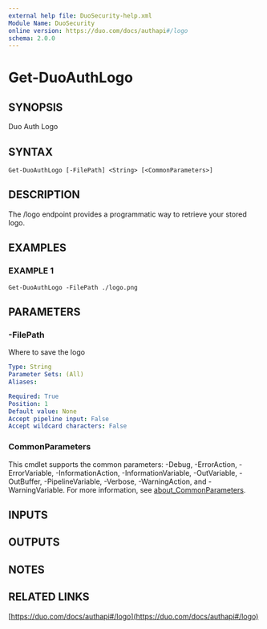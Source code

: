 ```yaml
---
external help file: DuoSecurity-help.xml
Module Name: DuoSecurity
online version: https://duo.com/docs/authapi#/logo
schema: 2.0.0
---
```


# Get-DuoAuthLogo

## SYNOPSIS
Duo Auth Logo

## SYNTAX

```
Get-DuoAuthLogo [-FilePath] <String> [<CommonParameters>]
```

## DESCRIPTION
The /logo endpoint provides a programmatic way to retrieve your stored logo.

## EXAMPLES

### EXAMPLE 1
```
Get-DuoAuthLogo -FilePath ./logo.png
```

## PARAMETERS

### -FilePath
Where to save the logo

```yaml
Type: String
Parameter Sets: (All)
Aliases:

Required: True
Position: 1
Default value: None
Accept pipeline input: False
Accept wildcard characters: False
```

### CommonParameters
This cmdlet supports the common parameters: -Debug, -ErrorAction, -ErrorVariable, -InformationAction, -InformationVariable, -OutVariable, -OutBuffer, -PipelineVariable, -Verbose, -WarningAction, and -WarningVariable. For more information, see [about_CommonParameters](http://go.microsoft.com/fwlink/?LinkID=113216).

## INPUTS

## OUTPUTS

## NOTES

## RELATED LINKS

[https://duo.com/docs/authapi#/logo](https://duo.com/docs/authapi#/logo)

